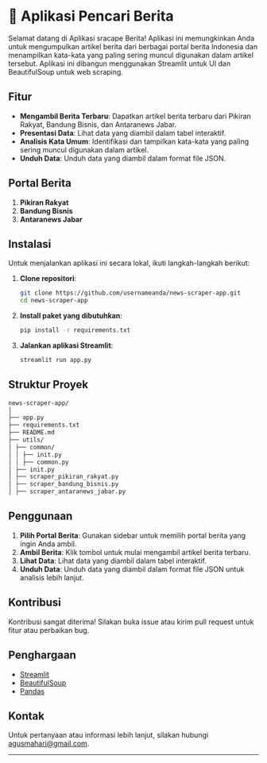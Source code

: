 # 📰 Aplikasi Pencari Berita

Selamat datang di Aplikasi sracape Berita! Aplikasi ini memungkinkan Anda untuk mengumpulkan artikel berita dari berbagai portal berita Indonesia dan menampilkan kata-kata yang paling sering muncul digunakan dalam artikel tersebut. Aplikasi ini dibangun menggunakan Streamlit untuk UI dan BeautifulSoup untuk web scraping.


## Fitur

- **Mengambil Berita Terbaru**: Dapatkan artikel berita terbaru dari Pikiran Rakyat, Bandung Bisnis, dan Antaranews Jabar.
- **Presentasi Data**: Lihat data yang diambil dalam tabel interaktif.
- **Analisis Kata Umum**: Identifikasi dan tampilkan kata-kata yang paling sering muncul digunakan dalam artikel.
- **Unduh Data**: Unduh data yang diambil dalam format file JSON.

## Portal Berita

1. **Pikiran Rakyat**
2. **Bandung Bisnis**
3. **Antaranews Jabar**

## Instalasi

Untuk menjalankan aplikasi ini secara lokal, ikuti langkah-langkah berikut:

1. **Clone repositori**:
    ```bash
    git clone https://github.com/usernameanda/news-scraper-app.git
    cd news-scraper-app
    ```

2. **Install paket yang dibutuhkan**:
    ```bash
    pip install -r requirements.txt
    ```

3. **Jalankan aplikasi Streamlit**:
    ```bash
    streamlit run app.py
    ```

## Struktur Proyek
```bash
news-scraper-app/
│
├── app.py
├── requirements.txt
├── README.md
├── utils/
│ ├── common/
│ │ ├── init.py
│ │ ├── common.py
│ ├── init.py
│ ├── scraper_pikiran_rakyat.py
│ ├── scraper_bandung_bisnis.py
│ ├── scraper_antaranews_jabar.py
```


## Penggunaan

1. **Pilih Portal Berita**: Gunakan sidebar untuk memilih portal berita yang ingin Anda ambil.
2. **Ambil Berita**: Klik tombol untuk mulai mengambil artikel berita terbaru.
3. **Lihat Data**: Lihat data yang diambil dalam tabel interaktif.
4. **Unduh Data**: Unduh data yang diambil dalam format file JSON untuk analisis lebih lanjut.

## Kontribusi

Kontribusi sangat diterima! Silakan buka issue atau kirim pull request untuk fitur atau perbaikan bug.

## Penghargaan

- [Streamlit](https://streamlit.io/)
- [BeautifulSoup](https://www.crummy.com/software/BeautifulSoup/)
- [Pandas](https://pandas.pydata.org/)

## Kontak

Untuk pertanyaan atau informasi lebih lanjut, silakan hubungi [agusmahari@gmail.com](agusmahari@gmail.com).

---